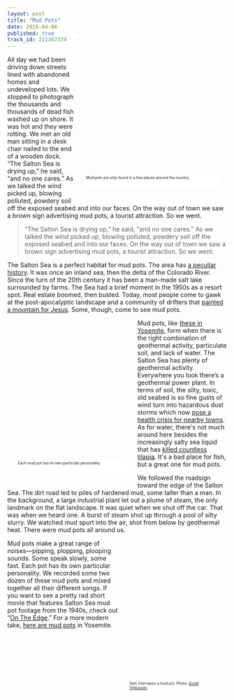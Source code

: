 ```yaml
---
layout: post
title: "Mud Pots"
date: 2016-04-06
published: true
track_id: 221367374
---
```


<div style="background: url('https://upload.wikimedia.org/wikipedia/commons/7/70/Bubbling_mud_with_bubble_starting_to_burst_%28Hell%27s_Gate_thermal_area%29.jpg') no-repeat; background-size: cover; width:300px; height:250px; display:inline; float:right; border:4px solid #fff; border-bottom:30px solid #fff; margin:20px;"><div style="margin-top:250px; font-size:60%;">Mud pots are only found in a few places around the country.</div></div>
All day we had been driving down streets lined with abandoned homes and undeveloped lots. We stopped to photograph the thousands and thousands of dead fish washed up on shore. It was hot and they were rotting. We met an old man sitting in a desk chair nailed to the end of a wooden dock. “The Salton Sea is drying up,” he said, “and no one cares.” As we talked the wind picked up, blowing polluted, powdery soil off the exposed seabed and into our faces. On the way out of town we saw a brown sign advertising mud pots, a tourist attraction. So we went.

> “The Salton Sea is drying up,” he said, “and no one cares.” As we talked the wind picked up, blowing polluted, powdery soil off the exposed seabed and into our faces. On the way out of town we saw a brown sign advertising mud pots, a tourist attraction. So we went.

The Salton Sea is a perfect habitat for mud pots. The area has [a peculiar history](http://saltonseamuseum.org/salton_sea_history.html). It was once an inland sea, then the delta of the Colorado River. Since the turn of the 20th century it has been a man-made salt lake surrounded by farms. The Sea had a brief moment in the 1950s as a resort spot. Real estate boomed, then busted. Today, most people come to gawk at the post-apocalyptic landscape and a community of drifters that [painted a mountain for Jesus](http://www.salvationmountain.us/). Some, though, come to see mud pots.

<div style="background: url('https://upload.wikimedia.org/wikipedia/commons/4/4b/Bubbling_and_squirting_mud_%28Hell%27s_Gate_thermal_area%29.jpg') no-repeat; background-size: cover; width:250px; height:300px; display:inline; float:left; border:4px solid #fff; border-bottom:30px solid #fff; margin:20px;"><div style="margin-top:300px; font-size:60%;">Each mud pot has its own particular personality.</div></div>

Mud pots, like [these in Yosemite](https://www.nps.gov/yell/learn/nature/mudpots.htm), form when there is the right combination of geothermal activity, particulate soil, and lack of water. The Salton Sea has plenty of geothermal activity. Everywhere you look there’s a geothermal power plant. In terms of soil, the silty, toxic, old seabed is so fine gusts of wind turn into hazardous dust storms which now [pose a health crisis for nearby towns](http://www.theatlantic.com/science/archive/2015/11/the-airborne-toxic-lake-event/414888/). As for water, there's not much around here besides the increasingly salty sea liquid that has [killed countless tilapia](http://www.nytimes.com/2012/09/12/us/salton-sea-is-blamed-for-southern-california-stench.html). It's a bad place for fish, but a great one for mud pots.

We followed the roadsign toward the edge of the Salton Sea. The dirt road led to piles of hardened mud, some taller than a man. In the background, a large industrial plant let out a plume of steam, the only landmark on the flat landscape. It was quiet when we shut off the car. That was when we heard one. A burst of steam shot up through a pool of silty slurry. We watched mud spurt into the air, shot from below by geothermal heat. There were mud pots all around us.

<div style="background: url('http://www.theworldaccordingtosound.org/assets/posts/saminterviewingmudpot.jpg') no-repeat; background-size: cover; width:200px; height:300px; display:inline; float:right; border:4px solid #fff; border-bottom:30px solid #fff; margin:20px;"><div style="margin-top:300px; font-size:60%;">Sam interviews a mud pot. Photo: <a href="http://www.vigfusson.com/">Gundi Vigfusson</a>.</div></div>

Mud pots make a great range of noises—pipping, plopping, plooping sounds. Some speak slowly, some fast. Each pot has its own particular personality. We recorded some two dozen of these mud pots and mixed together all their different songs. If you want to see a pretty rad short movie that features Salton Sea mud pot footage from the 1940s, check out “[On The Edge](https://www.youtube.com/watch?v=K1aL6iavv70).” For a more modern take, [here are mud pots](https://www.youtube.com/watch?v=a9hUsVq9q7U) in Yosemite.
